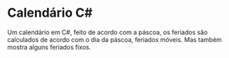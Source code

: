 # Calendário C#
Um calendário em C#, feito de acordo com a páscoa, os feriados são calculados de acordo com o dia da páscoa, feriados móveis. Mas também mostra alguns feriados fixos.
